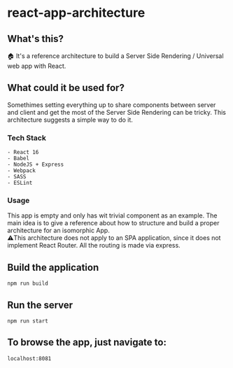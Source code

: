 # react-app-architecture

## What's this?
:house: It's a reference architecture to build a Server Side Rendering / Universal web app with React. 

## What could it be used for?
Somethimes setting everything up to share components between server and client and get the most of the Server Side Rendering can be tricky. This architecture suggests a simple way to do it.

### Tech Stack
```
- React 16
- Babel
- NodeJS + Express
- Webpack
- SASS
- ESLint
```

### Usage
This app is empty and only has wit trivial component as an example. The main idea is to give a reference about how to structure and build a proper architecture for an isomorphic App.  
:warning:This architecture does not apply to an SPA application, since it does not implement React Router. All the routing is made via express.

## Build the application
```
npm run build
```

## Run the server
```
npm run start
```

## To browse the app, just navigate to:
```
localhost:8081
```

